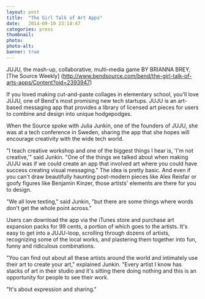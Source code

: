 ```yaml
---
layout: post
title:  "The Girl Talk of Art Apps"
date:   2014-09-10 23:14:47
categories: press
thumbnail: 
photo: 
photo-alt: 
banner: true
---
```

JUJU, the mash-up, collaborative, multi-media game
BY BRIANNA BREY, [The Source Weekly] (http://www.bendsource.com/bend/the-girl-talk-of-arts-apps/Content?oid=2393947)

If you loved making cut-and-paste collages in elementary school, you'll love JUJU, one of Bend's most promising new tech startups. JUJU is an art-based messaging app that provides a library of licensed art pieces for users to combine and design into unique hodgepodges.

When the Source spoke with Julia Junkin, one of the founders of JUJU, she was at a tech conference in Sweden, sharing the app that she hopes will encourage creativity with the wide tech world.

"I teach creative workshop and one of the biggest things I hear is, 'I'm not creative,'" said Junkin. "One of the things we talked about when making JUJU was if we could create an app that involved art where you could have success creating visual messaging." The idea is pretty basic. And even if you can't draw beautifully haunting post-modern pieces like Alex Reisfar or goofy figures like Benjamin Kinzer, those artists' elements are there for you to design.

"We all love texting," said Junkin, "but there are some things where words don't get the whole point across."

Users can download the app via the iTunes store and purchase art expansion packs for 99 cents, a portion of which goes to the artists. It's easy to get into a JUJU-loop, scrolling through dozens of artists, recognizing some of the local works, and plastering them together into fun, funny and ridiculous combinations.

"You can find out about all these artists around the world and intimately use their art to create your art," explained Junkin. "Every artist I know has stacks of art in their studio and it's sitting there doing nothing and this is an opportunity for people to see their work.

"It's about expression and sharing."
